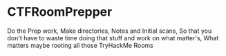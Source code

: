 # CTFRoomPrepper
Do the Prep work, Make directories, Notes and Initial scans, So that you don't have to waste time doing that stuff and work on what matter's, What matters maybe rooting all those TryHackMe Rooms
